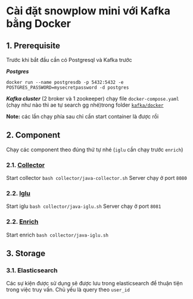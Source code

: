 # Cài đặt snowplow mini với Kafka bằng Docker

## 1. Prerequisite
Trước khi bắt đầu cần có Postgresql và Kafka trước

***Postgres***
```
docker run --name postgresdb -p 5432:5432 -e POSTGRES_PASSWORD=mysecretpassword -d postgres
```

***Kafka cluster*** (2 broker và 1 zookeeper)
chạy file `docker-compose.yaml` (chạy như nào thì ae tự search gg nhé)trong folder [`kafka/docker`](./kafka/docker/)


**Note:** các lần chạy phía sau chỉ cần start container là được rồi

## 2. Component
Chạy các component theo đúng thứ tự nhé (`iglu` cần chạy trước `enrich`)

### 2.1. [Collector](https://docs.snowplow.io/docs/pipeline-components-and-applications/stream-collector/setup/) 

Start collector ```bash collector/java-collector.sh```
Server chạy ở port `8080`

### 2.2. [Iglu](https://docs.snowplow.io/docs/pipeline-components-and-applications/iglu/iglu-repositories/iglu-server/setup/)

Start iglu ```bash collector/java-iglu.sh```
Server chạy ở port `8081`

### 2.2. [Enrich](https://docs.snowplow.io/docs/pipeline-components-and-applications/enrichment-components/enrich-kafka/)

Start enrich ```bash collector/java-iglu.sh```

## 3. Storage

### 3.1. Elasticsearch
Các sự kiện được sử dụng sẽ được lưu trong elasticsearch để thuận tiện trong việc truy vấn. Chủ yếu là query theo `user_id`
